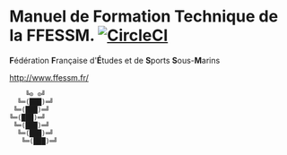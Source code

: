 # Manuel de Formation Technique de la FFESSM. [![CircleCI](https://circleci.com/gh/AquaBSD/mft-ffessm.svg?style=svg)](https://circleci.com/gh/AquaBSD/mft-ffessm)

**F**édération **F**rançaise d'**É**tudes et de **S**ports **S**ous-**M**arins

http://www.ffessm.fr/


```
    ╚⊙ ⊙╝
  ╚═(███)═╝
 ╚═(███)═╝
╚═(███)═╝
 ╚═(███)═╝
  ╚═(███)═╝
   ╚═(███)═╝
```
